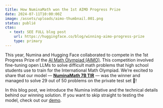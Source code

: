 ```yaml
---
title: How NuminaMath won the 1st AIMO Progress Prize
date: 2024-07-11T10:00:00Z
image: /assets/uploads/aimo-thumbnail.001.png
status: publié
ctas:
  - text: SEE FULL blog post
    url: https://huggingface.co/blog/winning-aimo-progress-prize
    type: primary
---
```

This year, Numina and Hugging Face collaborated to compete in the 1st Progress Prize of the [AI Math Olympiad (AIMO)](https://aimoprize.com/).
This competition involved fine-tuning open LLMs to solve difficult math problems that high school students use to train for the International Math Olympiad. We’re excited to share that our model — **[NuminaMath 7B TIR](https://huggingface.co/AI-MO/NuminaMath-7B-TIR)** — was the winner and managed to solve 29 out of 50 problems on the private test set 🥳!

In this blog post, we introduce the Numina initiative and the technical details behind our winning solution. If you want to skip straight to testing the model, check out our [demo](https://huggingface.co/spaces/AI-MO/math-olympiad-solver).
